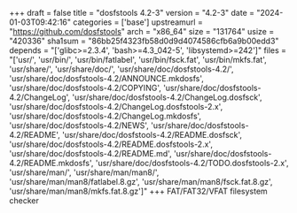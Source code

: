 +++
draft = false
title = "dosfstools 4.2-3"
version = "4.2-3"
date = "2024-01-03T09:42:16"
categories = ['base']
upstreamurl = "https://github.com/dosfstools"
arch = "x86_64"
size = "131764"
usize = "420336"
sha1sum = "86bb25f4323fb58d0d9d4074586cfb6a9b00edd3"
depends = "['glibc>=2.3.4', 'bash>=4.3_042-5', 'libsystemd>=242']"
files = "['usr/', 'usr/bin/', 'usr/bin/fatlabel', 'usr/bin/fsck.fat', 'usr/bin/mkfs.fat', 'usr/share/', 'usr/share/doc/', 'usr/share/doc/dosfstools-4.2/', 'usr/share/doc/dosfstools-4.2/ANNOUNCE.mkdosfs', 'usr/share/doc/dosfstools-4.2/COPYING', 'usr/share/doc/dosfstools-4.2/ChangeLog', 'usr/share/doc/dosfstools-4.2/ChangeLog.dosfsck', 'usr/share/doc/dosfstools-4.2/ChangeLog.dosfstools-2.x', 'usr/share/doc/dosfstools-4.2/ChangeLog.mkdosfs', 'usr/share/doc/dosfstools-4.2/NEWS', 'usr/share/doc/dosfstools-4.2/README', 'usr/share/doc/dosfstools-4.2/README.dosfsck', 'usr/share/doc/dosfstools-4.2/README.dosfstools-2.x', 'usr/share/doc/dosfstools-4.2/README.md', 'usr/share/doc/dosfstools-4.2/README.mkdosfs', 'usr/share/doc/dosfstools-4.2/TODO.dosfstools-2.x', 'usr/share/man/', 'usr/share/man/man8/', 'usr/share/man/man8/fatlabel.8.gz', 'usr/share/man/man8/fsck.fat.8.gz', 'usr/share/man/man8/mkfs.fat.8.gz']"
+++
FAT/FAT32/VFAT filesystem checker